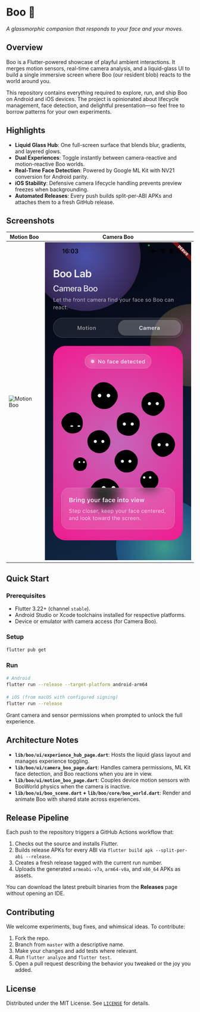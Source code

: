 # Boo 👻

*A glassmorphic companion that responds to your face and your moves.*

## Overview

Boo is a Flutter-powered showcase of playful ambient interactions. It merges motion sensors, real-time camera analysis, and a liquid-glass UI to build a single immersive screen where Boo (our resident blob) reacts to the world around you.

This repository contains everything required to explore, run, and ship Boo on Android and iOS devices. The project is opinionated about lifecycle management, face detection, and delightful presentation—so feel free to borrow patterns for your own experiments.

## Highlights

- **Liquid Glass Hub**: One full-screen surface that blends blur, gradients, and layered glows.
- **Dual Experiences**: Toggle instantly between camera-reactive and motion-reactive Boo worlds.
- **Real-Time Face Detection**: Powered by Google ML Kit with NV21 conversion for Android parity.
- **iOS Stability**: Defensive camera lifecycle handling prevents preview freezes when backgrounding.
- **Automated Releases**: Every push builds split-per-ABI APKs and attaches them to a fresh GitHub release.

## Screenshots

| Motion Boo | Camera Boo |
| --- | --- |
| ![Motion Boo](art/motion.png) | ![Camera Boo](art/camera.png) |

## Quick Start

### Prerequisites

- Flutter 3.22+ (channel `stable`).
- Android Studio or Xcode toolchains installed for respective platforms.
- Device or emulator with camera access (for Camera Boo).

### Setup

```bash
flutter pub get
```

### Run

```bash
# Android
flutter run --release --target-platform android-arm64

# iOS (from macOS with configured signing)
flutter run --release
```

Grant camera and sensor permissions when prompted to unlock the full experience.

## Architecture Notes

- **`lib/boo/ui/experience_hub_page.dart`**: Hosts the liquid glass layout and manages experience toggling.
- **`lib/boo/ui/camera_boo_page.dart`**: Handles camera permissions, ML Kit face detection, and Boo reactions when you are in view.
- **`lib/boo/ui/motion_boo_page.dart`**: Couples device motion sensors with BooWorld physics when the camera is inactive.
- **`lib/boo/ui/boo_scene.dart` + `lib/boo/core/boo_world.dart`**: Render and animate Boo with shared state across experiences.

## Release Pipeline

Each push to the repository triggers a GitHub Actions workflow that:

1. Checks out the source and installs Flutter.
2. Builds release APKs for every ABI via `flutter build apk --split-per-abi --release`.
3. Creates a fresh release tagged with the current run number.
4. Uploads the generated `armeabi-v7a`, `arm64-v8a`, and `x86_64` APKs as assets.

You can download the latest prebuilt binaries from the **Releases** page without opening an IDE.

## Contributing

We welcome experiments, bug fixes, and whimsical ideas. To contribute:

1. Fork the repo.
2. Branch from `master` with a descriptive name.
3. Make your changes and add tests where relevant.
4. Run `flutter analyze` and `flutter test`.
5. Open a pull request describing the behavior you tweaked or the joy you added.

## License

Distributed under the MIT License. See [`LICENSE`](LICENSE) for details.
